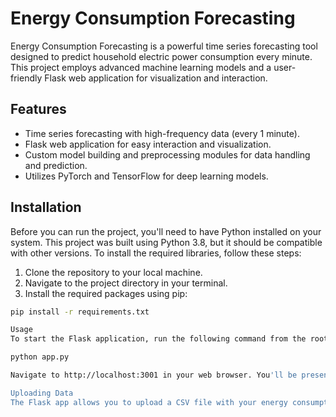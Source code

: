 
# Energy Consumption Forecasting

Energy Consumption Forecasting is a powerful time series forecasting tool designed to predict household electric power consumption every minute. This project employs advanced machine learning models and a user-friendly Flask web application for visualization and interaction.

## Features

- Time series forecasting with high-frequency data (every 1 minute).
- Flask web application for easy interaction and visualization.
- Custom model building and preprocessing modules for data handling and prediction.
- Utilizes PyTorch and TensorFlow for deep learning models.

## Installation

Before you can run the project, you'll need to have Python installed on your system. This project was built using Python 3.8, but it should be compatible with other versions. To install the required libraries, follow these steps:

1. Clone the repository to your local machine.
2. Navigate to the project directory in your terminal.
3. Install the required packages using pip:

```bash
pip install -r requirements.txt

Usage
To start the Flask application, run the following command from the root directory of the project:

python app.py

Navigate to http://localhost:3001 in your web browser. You'll be presented with a user interface where you can upload your data and see the energy consumption forecasting in action.

Uploading Data
The Flask app allows you to upload a CSV file with your energy consumption data. Ensure your data is in the correct format as expected by the application (refer to the pre_processing module for guidance).
